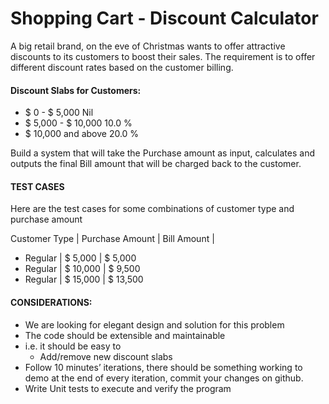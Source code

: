 # Shopping Cart - Discount Calculator

A big retail brand, on the eve of Christmas wants to offer attractive discounts to its customers to boost their sales. 
The requirement is to offer different discount rates based on the customer billing.

#### Discount Slabs for Customers:
- $ 0 - $ 5,000 Nil
- $ 5,000 - $ 10,000 10.0 %
- $ 10,000 and above 20.0 %

Build a system that will take the Purchase amount as input, calculates and outputs the final Bill amount that will be charged back to the customer.

#### TEST CASES
Here are the test cases for some combinations of customer type and purchase amount

Customer Type | Purchase Amount | Bill Amount | 
 
- Regular | $  5,000   | $  5,000
- Regular | $ 10,000   | $  9,500
- Regular | $ 15,000   | $ 13,500

#### CONSIDERATIONS:
- We are looking for elegant design and solution for this problem
- The code should be extensible and maintainable
- i.e. it should be easy to
    - Add/remove new discount slabs
- Follow 10 minutes’ iterations, there should be something working to demo at the end of every iteration, commit your changes on github.
- Write Unit tests to execute and verify
the program
